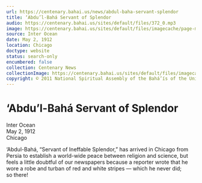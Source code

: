```yaml
---
url: https://centenary.bahai.us/news/abdul-baha-servant-splendor
title: ‘Abdu’l-Bahá Servant of Splendor
audio: https://centenary.bahai.us/sites/default/files/372_0.mp3
image: https://centenary.bahai.us/sites/default/files/imagecache/page-main-image/images/press_clippings/05-02-1912%20Inter%20Ocean%20Abdul%20Baha%20Servant%20of%20Splendor%20.png
source: Inter Ocean
date: May 2, 1912
location: Chicago
doctype: website
status: search-only
encumbered: false
collection: Centenary News
collectionImage: https://centenary.bahai.us/sites/default/files/imagecache/theme-image/main_image/abdulbaha-overview-small_0.jpg
copyright: © 2011 National Spiritual Assembly of the Bahá’ís of the United States
---
```



# ‘Abdu’l-Bahá Servant of Splendor

Inter Ocean  
May 2, 1912  
Chicago  



‘Abdul-Bahá, “Servant of Ineffable Splendor,” has arrived in Chicago from Persia to establish a world-wide peace between religion and science, but feels a little doubtful of our newspapers because a reporter wrote that he wore a robe and turban of red and white stripes — which he never did; so there!